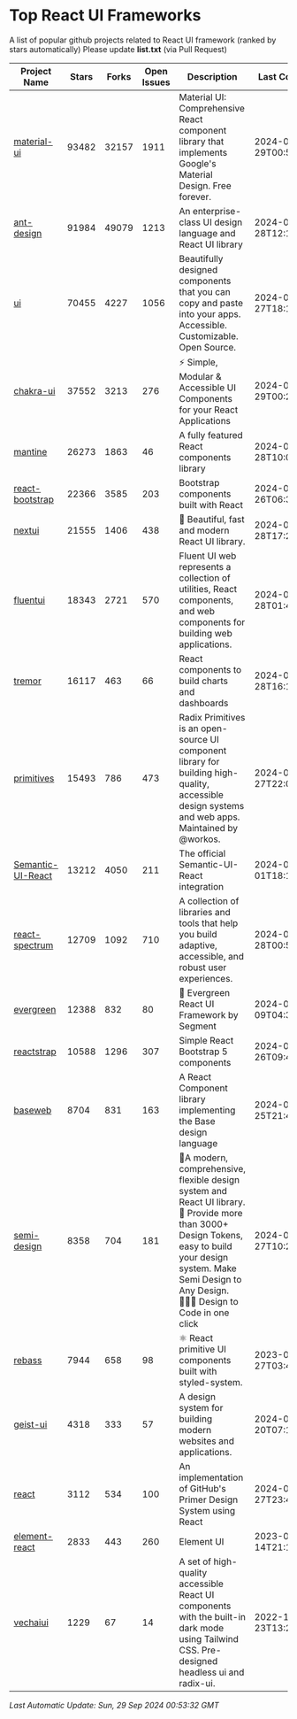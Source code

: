 # Top React UI Frameworks

A list of popular github projects related to React UI framework (ranked by stars automatically)
Please update **list.txt** (via Pull Request)

| Project Name | Stars | Forks | Open Issues | Description | Last Commit |
| ------------ | ----- | ----- | ----------- | ----------- | ----------- |
| [material-ui](https://github.com/mui/material-ui) |93482|32157|1911|Material UI: Comprehensive React component library that implements Google&#39;s Material Design. Free forever.|2024-09-29T00:52:46Z|
| [ant-design](https://github.com/ant-design/ant-design) |91984|49079|1213|An enterprise-class UI design language and React UI library|2024-09-28T12:12:24Z|
| [ui](https://github.com/shadcn-ui/ui) |70455|4227|1056|Beautifully designed components that you can copy and paste into your apps. Accessible. Customizable. Open Source.|2024-09-27T18:10:49Z|
| [chakra-ui](https://github.com/chakra-ui/chakra-ui) |37552|3213|276|⚡️ Simple, Modular &amp; Accessible UI Components for your React Applications|2024-09-29T00:25:56Z|
| [mantine](https://github.com/mantinedev/mantine) |26273|1863|46|A fully featured React components library|2024-09-28T10:08:18Z|
| [react-bootstrap](https://github.com/react-bootstrap/react-bootstrap) |22366|3585|203|Bootstrap components built with React|2024-09-26T06:30:28Z|
| [nextui](https://github.com/nextui-org/nextui) |21555|1406|438|🚀   Beautiful, fast and modern React UI library.|2024-09-28T17:22:51Z|
| [fluentui](https://github.com/microsoft/fluentui) |18343|2721|570|Fluent UI web represents a collection of utilities, React components, and web components for building web applications.|2024-09-28T01:46:50Z|
| [tremor](https://github.com/tremorlabs/tremor) |16117|463|66|React components to build charts and dashboards|2024-09-28T16:14:29Z|
| [primitives](https://github.com/radix-ui/primitives) |15493|786|473|Radix Primitives is an open-source UI component library for building high-quality, accessible design systems and web apps. Maintained by @workos.|2024-09-27T22:09:44Z|
| [Semantic-UI-React](https://github.com/Semantic-Org/Semantic-UI-React) |13212|4050|211|The official Semantic-UI-React integration|2024-07-01T18:19:32Z|
| [react-spectrum](https://github.com/adobe/react-spectrum) |12709|1092|710|A collection of libraries and tools that help you build adaptive, accessible, and robust user experiences.|2024-09-28T00:55:50Z|
| [evergreen](https://github.com/segmentio/evergreen) |12388|832|80|🌲 Evergreen React UI Framework by Segment|2024-07-09T04:30:28Z|
| [reactstrap](https://github.com/reactstrap/reactstrap) |10588|1296|307|Simple React Bootstrap 5 components|2024-09-26T09:40:49Z|
| [baseweb](https://github.com/uber/baseweb) |8704|831|163|A React Component library implementing the Base design language|2024-09-25T21:48:56Z|
| [semi-design](https://github.com/DouyinFE/semi-design) |8358|704|181|🚀A modern, comprehensive, flexible design system and React UI library. 🎨 Provide more than 3000+ Design Tokens, easy to build your design system. Make Semi Design to Any Design.  🧑🏻‍💻 Design to Code in one click |2024-09-27T10:23:27Z|
| [rebass](https://github.com/rebassjs/rebass) |7944|658|98|:atom_symbol: React primitive UI components built with styled-system.|2023-07-27T03:42:53Z|
| [geist-ui](https://github.com/geist-org/geist-ui) |4318|333|57|A design system for building modern websites and applications.|2024-07-20T07:18:46Z|
| [react](https://github.com/primer/react) |3112|534|100|An implementation of GitHub&#39;s Primer Design System using React|2024-09-27T23:44:45Z|
| [element-react](https://github.com/ElemeFE/element-react) |2833|443|260|Element UI|2023-01-14T21:13:08Z|
| [vechaiui](https://github.com/vechai/vechaiui) |1229|67|14|A set of high-quality accessible React UI components with the built-in dark mode using Tailwind CSS. Pre-designed headless ui and radix-ui.|2022-12-23T13:29:41Z|

*Last Automatic Update: Sun, 29 Sep 2024 00:53:32 GMT*